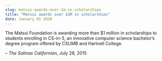 ```yaml
---
slug: matsui-awards-over-1m-in-scholarships
title: "Matsui awards over $1M in scholarships"
date: January 01 2020
---
```


<p>The Matsui Foundation is awarding more than $1 million in scholarships to students enrolling in CS&#45;in&#45;3, an innovative computer science bachelor’s degree program offered by CSUMB and Hartnell College.
</p><p>– <em>The Salinas Californian</em>, July 28, 2015
</p>
